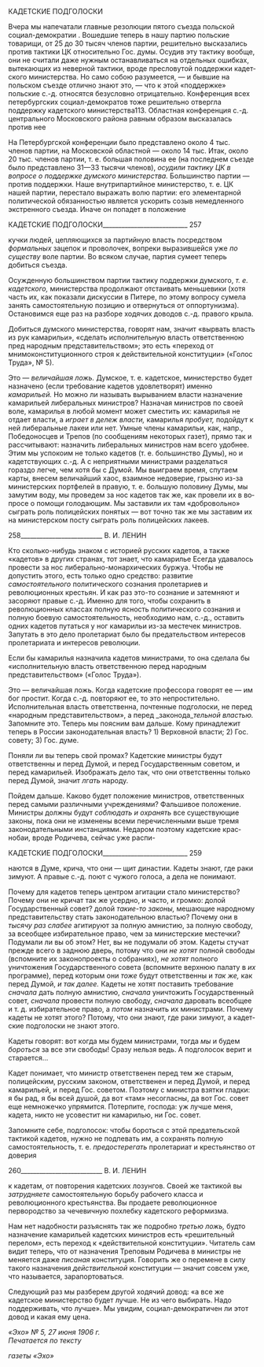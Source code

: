 КАДЕТСКИЕ ПОДГОЛОСКИ

Вчера мы напечатали главные резолюции пятого съезда польской социал-демократии . Вошедшие теперь в нашу партию польские товарищи, от 25 до 30 тысяч членов партии, решительно высказались против тактики ЦК относительно Гос. думы. Осудив эту тактику вообще, они не считали даже нужным останавливаться на отдель­ных ошибках, вытекающих из неверной тактики, вроде пресловутой поддержки кадет­ского министерства. Но само собою разумеется, — и бывшие на польском съезде от­лично знают это, — что к этой «поддержке» польские с.-д. относятся безусловно отри­цательно. Конференция всех петербургских социал-демократов тоже решительно от­вергла поддержку кадетского министерства113. Областная конференция с.-д. централь­ного Московского района равным образом высказалась против нее

На Петербургской конференции было представлено около 4 тыс. членов партии, на Московской областной — около 14 тыс. Итак, около 20 тыс. членов партии, т. е. боль­шая половина ее (на последнем съезде было представлено 31—33 тысячи членов), _осу­дили тактику ЦК в вопросе о поддержке думского министерства._ Большинство пар­тии — против поддержки. Наше внутрипартийное министерство, т. е. ЦК нашей пар­тии, перестало выражать волю партии: его элементарной политической обязанностью является ускорить созыв немедленного экстренного съезда. Иначе он попадет в поло­жение

  

КАДЕТСКИЕ ПОДГОЛОСКИ___________________________ 257

кучки людей, цепляющихся за партийную власть посредством _формальных_ зацепок и проволочек, вопреки выразившейся уже _по существу_ воле партии. Во всяком случае, партия сумеет теперь добиться съезда.

Осужденную большинством партии тактику поддержки думского, _т. е. кадетского,_ министерства продолжают отстаивать меньшевики (хотя часть их, как показали дискус­сии в Питере, по этому вопросу сумела занять самостоятельную позицию и отвернуться от оппортунизма). Остановимся еще раз на разборе ходячих доводов с.-д. правого кры­ла.

Добиться думского министерства, говорят нам, значит «вырвать власть из рук кама­рильи», «сделать исполнительную власть ответственною пред народным представи­тельством»; это есть «переход от мнимоконституционного строя к действительной кон­ституции» («Голос Труда», № 5).

Это — _величайшая ложь._ Думское, т. е. кадетское, министерство будет назначено (если требование кадетов удовлетворят) именно _камарильей._ Но можно ли называть вырыванием власти назначение камарильей либеральных министров? Назначая мини­стров по своей воле, камарилья в любой момент может сместить их: камарилья не отда­ет власти, а _играет в дележ власти,_ камарилья _пробует,_ подойдут к ней либеральные лакеи или нет. Умные члены камарильи, как, напр., Победоносцев и Трепов (по сооб­щениям некоторых газет), прямо так и рассчитывают: назначить либеральных минист­ров нам всего удобнее. Этим мы успокоим не только кадетов (т. е. большинство Думы), но и кадетствующих с.-д. А с неприятными министрами разделаться гораздо легче, чем хотя бы с Думой. Мы выиграем время, спутаем карты, внесем величайший хаос, взаим­ное недоверие, грызню из-за министерских портфелей в правую, т. е. большую полови­ну Думы, мы замутим воду, мы проведем за нос кадетов так же, как провели их в во­просе о помощи голодающим. Мы заставили их там «добровольно» сыграть роль поли­цейских понятых — вот точно так же мы заставим их на министерском посту сыграть роль полицейских лакеев.

  

258__________________________ В. И. ЛЕНИН

Кто сколько-нибудь знаком с историей русских кадетов, а также «кадетов» в других странах, тот знает, что камарилье Есегда удавалось провести за нос либерально-монархических буржуа. Чтобы не допустить этого, есть только одно средство: развитие _самостоятельного_ политического сознания пролетариев и революционных крестьян. И как раз это-то сознание и затемняют и засоряют правые с.-д. Именно для того, чтобы сохранить в революционных классах полную ясность политического сознания и пол­ную боевую самостоятельность, необходимо нам, с.-д., оставить одних кадетов путать­ся у ног камарильи из-за местечек министров. Запутать в это дело пролетариат было бы предательством интересов пролетариата и интересов революции.

Если бы камарилья назначила кадетов министрами, то она сделала бы «исполни­тельную власть ответственною перед народным представительством» («Голос Труда»).

Это — величайшая ложь. Когда кадетские профессора говорят ее — им бог простит. Когда с.-д. повторяют ее, то это непростительно. Исполнительная власть ответственна, почтенные подголоски, не перед «народным представительством», а перед _законода­__тельной властью._ Запомните это. Теперь мы поясним вам дальше. Кому принадлежит теперь в России законодательная власть? 1) Верховной власти; 2) Гос. совету; 3) Гос. думе.

Поняли ли вы теперь свой промах? Кадетские министры будут ответственны и перед Думой, и перед Государственным советом, и перед камарильей. Изображать дело так, что они ответственны только перед Думой, значит _лгать_ народу.

Пойдем дальше. Каково будет положение министров, ответственных перед самыми различными учреждениями? Фальшивое положение. Министры должны будут _соблю­дать и охранять_ все существующие законы, пока они не изменены всеми перечислен­ными выше тремя законодательными инстанциями. Недаром поэтому кадетские крас­нобаи, вроде Родичева, сейчас уже распи-

  

КАДЕТСКИЕ ПОДГОЛОСКИ___________________________ 259

наются в Думе, крича, что они — щит династии. Кадеты знают, где раки зимуют. А правые с.-д. поют с чужого голоса, а дела не понимают.

Почему для кадетов теперь центром агитации стало министерство? Почему они не кричат так же усердно, и часто, и громко: долой Государственный совет? долой _такие-то законы,_ мешающие народному представительству стать законодательною властью? Почему они в _тысячу раз слабее_ агитируют за полную амнистию, за полную свободу, за всеобщее избирательное право, чем за министерские местечки? Подумали ли вы об этом? Нет, вы не подумали об этом. Кадеты стучат прежде всего в заднюю дверь, пото­му что они _не хотят_ полной свободы (вспомните их законопроекты о собраниях), _не хотят_ полного уничтожения Государственного совета (вспомните верхнюю палату в _их_ программе), перед которым они _тоже_ будут ответственны и _так же,_ как перед Ду­мой, _и так далее._ Кадеты не хотят поставить требование _сначала_ дать полную амни­стию, _сначала_ уничтожить Государственный совет, _сначала_ провести полную свободу, _сначала_ даровать всеобщее и т. д. избирательное право, а _потом_ назначить их минист­рами. Почему кадеты не хотят этого? Потому, что они знают, где раки зимуют, а кадет­ские подголоски не знают этого.

Кадеты говорят: вот когда мы будем министрами, тогда _мы_ и будем _бороться_ за все эти свободы! Сразу нельзя ведь. А подголосок верит и старается...

Кадет понимает, что министр ответственен перед тем же старым, полицейским, рус­ским законом, ответственен и перед Думой, и перед камарильей, и перед Гос. советом. Поэтому с министра взятки гладки: я бы рад, я бы всей душой, да вот «там» несоглас­ны, да вот Гос. совет еще немножечко упрямится. Потерпите, господа: уж лучше меня, кадета, никто не усовестит ни камарилью, ни Гос. совет.

Запомните себе, подголосок: чтобы бороться с этой предательской тактикой кадетов, нужно не подпевать им, а сохранять полную самостоятельность, т. е. _предостерегать_ пролетариат и крестьянство от доверия

  

260__________________________ В. И. ЛЕНИН

к кадетам, от повторения кадетских лозунгов. Своей же тактикой вы _затрудняете_ са­мостоятельную борьбу рабочего класса и революционного крестьянства. Вы продаете революционное первородство за чечевичную похлебку кадетского реформизма.

Нам нет надобности разъяснять так же подробно _третью ложь,_ будто назначение камарильей кадетских министров есть «решительный перелом», есть переход к «дейст­вительной конституции». Читатель сам видит теперь, что от назначения Треповым Ро­дичева в министры не меняется даже _писаная_ конституция. Говорить же о перемене в силу такого назначения _действительной_ конституции — значит совсем уже, что назы­вается, зарапортоваться.

Следующий раз мы разберем другой ходячий довод: «а все же кадетское министер­ство будет лучше. Не из чего выбирать. Надо поддерживать, что лучше». Мы увидим, социал-демократичен ли этот довод и какая ему цена.

_«Эхо» № 5, 27 июня 1906 г.                                                                 Печатается по тексту_

_газеты «Эхо»_